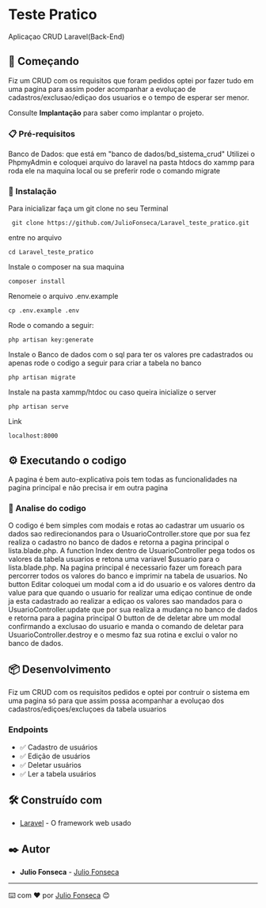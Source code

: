 
# Teste Pratico

Aplicaçao CRUD Laravel(Back-End)

## 🚀 Começando

Fiz um CRUD com os requisitos que foram pedidos optei por fazer
tudo em uma pagina para assim poder acompanhar 
a evoluçao de cadastros/exclusao/ediçao dos usuarios 
e o tempo de esperar ser menor.

Consulte **Implantação** para saber como implantar o projeto.

### 📋 Pré-requisitos

Banco de Dados: que está em "banco de dados/bd_sistema_crud"
    Utilizei o PhpmyAdmin e coloquei arquivo do laravel 
    na pasta htdocs do xammp para roda ele na maquina local
    ou se preferir rode o comando migrate


### 🔧 Instalação

Para inicializar faça um git clone no seu Terminal

```
 git clone https://github.com/JulioFonseca/Laravel_teste_pratico.git
```
entre no arquivo

```
cd Laravel_teste_pratico
```
Instale o composer na sua maquina

```
composer install
```
Renomeie o arquivo .env.example

```
cp .env.example .env 
```

Rode o comando a seguir:

```
php artisan key:generate
```

Instale o Banco de dados com o sql para ter os valores pre cadastrados
ou apenas rode o codigo a seguir para criar a tabela no banco

```
php artisan migrate
```
Instale na pasta xammp/htdoc ou caso queira inicialize o server

```
php artisan serve
```
Link

```
localhost:8000
```

## ⚙️ Executando o codigo

A pagina é bem auto-explicativa pois tem todas as 
funcionalidades na pagina principal e não precisa ir em outra pagina

### 🔩 Analise do codigo

O codigo é bem simples com modais e rotas
ao cadastrar um usuario os dados sao redirecionandos
para o UsuarioController.store que por sua fez realiza o cadastro 
no banco de dados e retorna a pagina principal o lista.blade.php.
A function Index dentro de UsuarioController pega todos os valores da
tabela usuarios e retona uma variavel $usuario para o lista.blade.php.
Na pagina principal é necessario fazer um foreach para percorrer todos os
valores do banco e imprimir na tabela de usuarios.
No button Editar coloquei um modal com a id do usuario e os valores dentro da value
para que quando o usuario for realizar uma ediçao continue de onde ja esta cadastrado
ao realizar a ediçao os valores sao mandados para o UsuarioController.update que por sua 
realiza a mudança no banco de dados e retorna para a pagina principal
O button de de deletar abre um modal confirmando a exclusao do usuario e manda o comando de 
deletar para UsuarioController.destroy e o mesmo faz sua rotina e exclui o valor no banco de dados. 

## 📦 Desenvolvimento

Fiz um CRUD com os requisitos pedidos 
e optei por contruir o sistema em uma pagina só
para que assim possa acompanhar a evoluçao dos
cadastros/ediçoes/excluçoes da tabela usuarios

### Endpoints

- ✅ Cadastro de usuários
- ✅ Edição de usuários
- ✅ Deletar usuários
- ✅ Ler a tabela usuários

## 🛠️ Construído com

* [Laravel](https://laravel.com/docs/8.x) - O framework web usado

## ✒️ Autor

* **Julio Fonseca**  - [Julio Fonseca](https://github.com/JulioFonseca)

---

⌨️ com ❤️ por [Julio Fonseca](https://github.com/JulioFonseca) 😊
